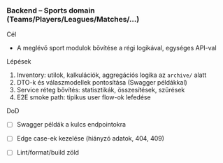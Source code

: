 ### Backend – Sports domain (Teams/Players/Leagues/Matches/...)

Cél
- A meglévő sport modulok bővítése a régi logikával, egységes API-val

Lépések
1. Inventory: utilok, kalkulációk, aggregációs logika az `archive/` alatt
2. DTO-k és válaszmodellek pontosítása (Swagger példákkal)
3. Service réteg bővítés: statisztikák, összesítések, szűrések
4. E2E smoke path: tipikus user flow-ok lefedése

DoD
- [ ] Swagger példák a kulcs endpointokra
- [ ] Edge case-ek kezelése (hiányzó adatok, 404, 409)
- [ ] Lint/format/build zöld


